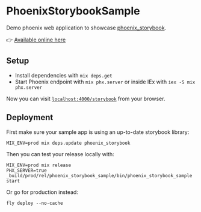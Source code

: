 # PhoenixStorybookSample

Demo phoenix web application to showcase [phoenix_storybook](https://github.com/phenixdigital/phoenix_storybook/).

👉 [Available online here](https://phx-live-storybook-sample.fly.dev/storybook)

## Setup

- Install dependencies with `mix deps.get`
- Start Phoenix endpoint with `mix phx.server` or inside IEx with `iex -S mix phx.server`

Now you can visit [`localhost:4000/storybook`](http://localhost:4000/storybook) from your browser.

## Deployment

First make sure your sample app is using an up-to-date storybook library:

```
MIX_ENV=prod mix deps.update phoenix_storybook
```

Then you can test your release locally with:

```
MIX_ENV=prod mix release
PHX_SERVER=true _build/prod/rel/phoenix_storybook_sample/bin/phoenix_storybook_sample start
```

Or go for production instead:

```
fly deploy --no-cache
```
